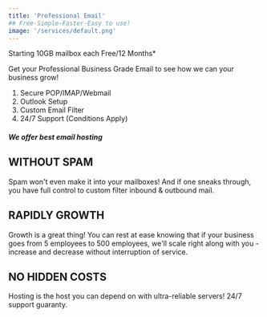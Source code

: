 ```yaml
---
title: 'Professional Email'
## Free-Simple-Faster-Easy to use!
image: '/services/default.png'
---
```


Starting 10GB mailbox each Free/12 Months*

Get your Professional Business Grade Email to see how we can your business grow!

1. Secure POP/IMAP/Webmail
2. Outlook Setup
3. Custom Email Filter
4. 24/7 Support (Conditions Apply)


##### We offer best email hosting

## WITHOUT SPAM

Spam won't even make it into your mailboxes! And if one sneaks through, you have full control to custom filter inbound & outbound mail.

## RAPIDLY GROWTH

Growth is a great thing! You can rest at ease knowing that if your business goes from 5 employees to 500 employees, we'll scale right along with you - increase and decrease without interruption of service.

## NO HIDDEN COSTS

Hosting is the host you can depend on with ultra-reliable servers!
24/7 support guaranty.